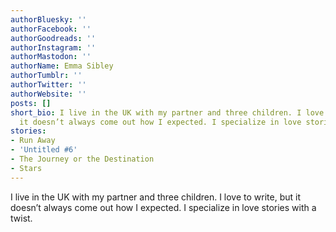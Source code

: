 ```yaml
---
authorBluesky: ''
authorFacebook: ''
authorGoodreads: ''
authorInstagram: ''
authorMastodon: ''
authorName: Emma Sibley
authorTumblr: ''
authorTwitter: ''
authorWebsite: ''
posts: []
short_bio: I live in the UK with my partner and three children. I love to write, but
  it doesn’t always come out how I expected. I specialize in love stories with a twist.
stories:
- Run Away
- 'Untitled #6'
- The Journey or the Destination
- Stars
---
```


I live in the UK with my partner and three children. I love to write, but it doesn’t always come out how I expected. I specialize in love stories with a twist.